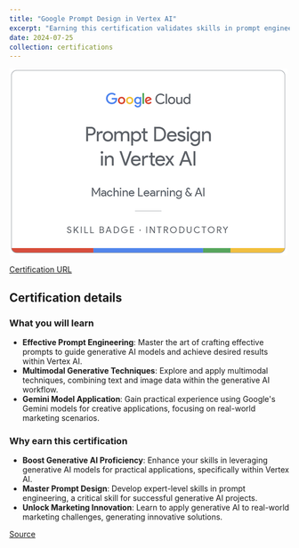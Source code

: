 ```yaml
---
title: "Google Prompt Design in Vertex AI"
excerpt: "Earning this certification validates skills in prompt engineering, image analysis, and multimodal generation using Vertex AI and Gemini models for real-world applications.<br/><img src='/images/google-prompt-design-in-vertex-ai.png'>"
date: 2024-07-25
collection: certifications
---
```


![](/images/google-prompt-design-in-vertex-ai.png)

[Certification URL](https://www.credly.com/badges/fc9eed00-e2d9-438d-a96b-b8fcb67fa3d6/public_url)

## Certification details

### What you will learn

- **Effective Prompt Engineering**: Master the art of crafting effective prompts to guide generative AI models and achieve desired results within Vertex AI.
- **Multimodal Generative Techniques**: Explore and apply multimodal techniques, combining text and image data within the generative AI workflow.
- **Gemini Model Application**: Gain practical experience using Google's Gemini models for creative applications, focusing on real-world marketing scenarios.

### Why earn this certification

- **Boost Generative AI Proficiency**: Enhance your skills in leveraging generative AI models for practical applications, specifically within Vertex AI.
- **Master Prompt Design**: Develop expert-level skills in prompt engineering, a critical skill for successful generative AI projects.
- **Unlock Marketing Innovation**: Learn to apply generative AI to real-world marketing challenges, generating innovative solutions.

[Source](https://www.credly.com/badges/fc9eed00-e2d9-438d-a96b-b8fcb67fa3d6/public_url)
